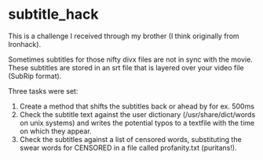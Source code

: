 # subtitle_hack
This is a challenge I received through my brother (I think originally from Ironhack). 

Sometimes subtitles for those nifty divx files are not in sync with the movie. These subtitles are stored in an srt file that is layered over your video file (SubRip format).

Three tasks were set: 
1) Create a method that shifts the subtitles back or ahead by for ex. 500ms
2) Check the subtitle text against the user dictionary (/usr/share/dict/words on unix systems) and writes the potential typos to a textfile with the time on which they appear.
3) Check the subtitles against a list of censored words, substituting the swear words for CENSORED in a file called profanity.txt (puritans!).

